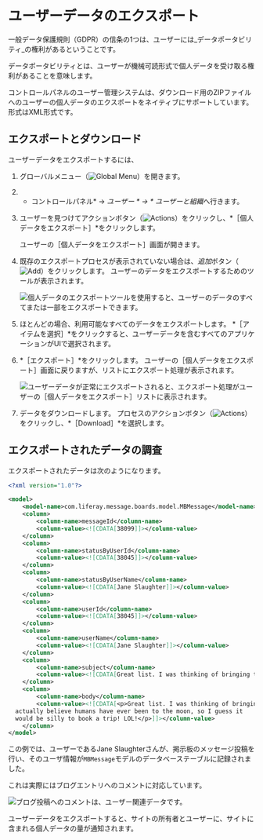 # ユーザーデータのエクスポート

一般データ保護規則（GDPR）の信条の1つは、ユーザーには_データポータビリティ_の権利があるということです。

データポータビリティとは、ユーザーが機械可読形式で個人データを受け取る権利があることを意味します。

コントロールパネルのユーザー管理システムは、ダウンロード用のZIPファイルへのユーザーの個人データのエクスポートをネイティブにサポートしています。 形式はXML形式です。

## エクスポートとダウンロード

ユーザーデータをエクスポートするには、

1. グローバルメニュー（![Global Menu](../../images/icon-applications-menu.png)）を開きます。

1. * コントロールパネル* &rarr; *ユーザー * &rarr; * ユーザーと組織*へ行きます。

1. ユーザーを見つけてアクションボタン（![Actions](../../images/icon-actions.png)）をクリックし、*［個人データをエクスポート］*をクリックします。

   ユーザーの［個人データをエクスポート］画面が開きます。

1. 既存のエクスポートプロセスが表示されていない場合は、*追加*ボタン（![Add](../../images/icon-add.png)）をクリックします。 ユーザーのデータをエクスポートするためのツールが表示されます。

   ![個人データのエクスポートツールを使用すると、ユーザーのデータのすべてまたは一部をエクスポートできます。](./exporting-user-data/images/01.png)

1. ほとんどの場合、利用可能なすべてのデータをエクスポートします。 *［アイテムを選択］*をクリックすると、ユーザーデータを含むすべてのアプリケーションがUIで選択されます。

1. *［エクスポート］*をクリックします。 ユーザーの［個人データをエクスポート］画面に戻りますが、リストにエクスポート処理が表示されます。

   ![ユーザーデータが正常にエクスポートされると、エクスポート処理がユーザーの［個人データをエクスポート］リストに表示されます。](./exporting-user-data/images/02.png)

1. データをダウンロードします。 プロセスのアクションボタン（![Actions](../../images/icon-actions.png)）をクリックし、*［Download］*を選択します。

## エクスポートされたデータの調査

エクスポートされたデータは次のようになります。

```xml
<?xml version="1.0"?>

<model>
    <model-name>com.liferay.message.boards.model.MBMessage</model-name>
    <column>
        <column-name>messageId</column-name>
        <column-value><![CDATA[38099]]></column-value>
    </column>
    <column>
        <column-name>statusByUserId</column-name>
        <column-value><![CDATA[38045]]></column-value>
    </column>
    <column>
        <column-name>statusByUserName</column-name>
        <column-value><![CDATA[Jane Slaughter]]></column-value>
    </column>
    <column>
        <column-name>userId</column-name>
        <column-value><![CDATA[38045]]></column-value>
    </column>
    <column>
        <column-name>userName</column-name>
        <column-value><![CDATA[Jane Slaughter]]></column-value>
    </column>
    <column>
        <column-name>subject</column-name>
        <column-value><![CDATA[Great list. I was thinking of bringing the family,...]]></column-value>
    </column>
    <column>
        <column-name>body</column-name>
        <column-value><![CDATA[<p>Great list. I was thinking of bringing the family, but I don&#39;t
  actually believe humans have ever been to the moon, so I guess it
  would be silly to book a trip! LOL!</p>]]></column-value>
    </column>
</model>
```

この例では、ユーザーであるJane Slaughterさんが、掲示板のメッセージ投稿を行い、そのユーザ情報が`MBMessage`モデルのデータベーステーブルに記録されました。

これは実際にはブログエントリへのコメントに対応しています。

![ブログ投稿へのコメントは、ユーザー関連データです。](./exporting-user-data/images/03.png)

ユーザーデータをエクスポートすると、サイトの所有者とユーザーに、サイトに含まれる個人データの量が通知されます。
